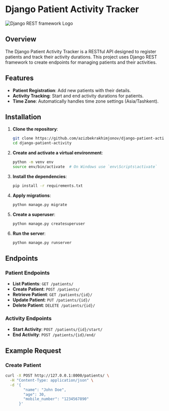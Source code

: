 # Django Patient Activity Tracker

![Django REST framework Logo](https://www.django-rest-framework.org/img/logo.png)

## Overview

The Django Patient Activity Tracker is a RESTful API designed to register patients and track their activity durations. This project uses Django REST framework to create endpoints for managing patients and their activities.

## Features

- **Patient Registration**: Add new patients with their details.
- **Activity Tracking**: Start and end activity durations for patients.
- **Time Zone**: Automatically handles time zone settings (Asia/Tashkent).

## Installation

1. **Clone the repository**:
    ```bash
    git clone https://github.com/azizbekrakhimjonov/django-patient-activity.git
    cd django-patient-activity
    ```

2. **Create and activate a virtual environment**:
    ```bash
    python -m venv env
    source env/bin/activate  # On Windows use `env\Scripts\activate`
    ```

3. **Install the dependencies**:
    ```bash
    pip install -r requirements.txt
    ```

4. **Apply migrations**:
    ```bash
    python manage.py migrate
    ```

5. **Create a superuser**:
    ```bash
    python manage.py createsuperuser
    ```

6. **Run the server**:
    ```bash
    python manage.py runserver
    ```

## Endpoints

### Patient Endpoints

- **List Patients**: `GET /patients/`
- **Create Patient**: `POST /patients/`
- **Retrieve Patient**: `GET /patients/{id}/`
- **Update Patient**: `PUT /patients/{id}/`
- **Delete Patient**: `DELETE /patients/{id}/`

### Activity Endpoints

- **Start Activity**: `POST /patients/{id}/start/`
- **End Activity**: `POST /patients/{id}/end/`

## Example Request

### Create Patient

```bash
curl -X POST http://127.0.0.1:8000/patients/ \
  -H "Content-Type: application/json" \
  -d '{
        "name": "John Doe",
        "age": 30,
        "mobile_number": "1234567890"
      }'
